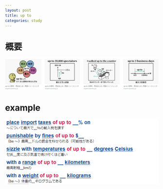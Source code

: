 ```yaml
---
layout: post
title: up to
categories: study
---
```

# 概要
![](A20190418-164638.png)
# example
![](A20190418-164958.png)
